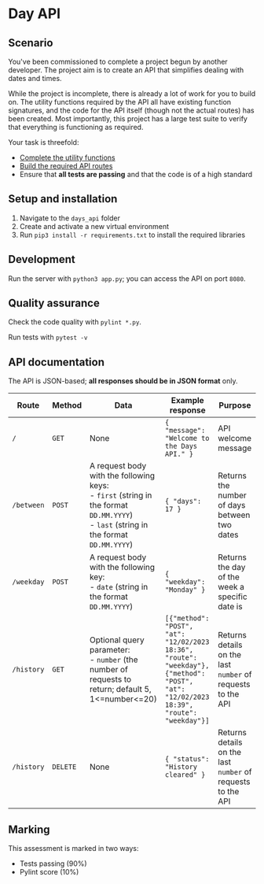 # Day API

## Scenario

You've been commissioned to complete a project begun by another developer. The project aim is to create an API that simplifies dealing with dates and times.

While the project is incomplete, there is already a lot of work for you to build on. The utility functions required by the API all have existing function signatures, and the code for the API itself (though not the actual routes) has been created. Most importantly, this project has a large test suite to verify that everything is functioning as required.

Your task is threefold:

- [Complete the utility functions](./days_api/date_functions.py)
- [Build the required API routes](./README.md#api-documentation)
- Ensure that **all tests are passing** and that the code is of a high standard

## Setup and installation

1. Navigate to the `days_api` folder
2. Create and activate a new virtual environment
3. Run `pip3 install -r requirements.txt` to install the required libraries

## Development

Run the server with `python3 app.py`; you can access the API on port `8080`.

## Quality assurance

Check the code quality with `pylint *.py`.

Run tests with `pytest -v`

## API documentation

The API is JSON-based; **all responses should be in JSON format** only.

| Route | Method | Data | Example response | Purpose |
| --- | --- | --- | --- | --- |
| `/` | `GET` | None | `{ "message": "Welcome to the Days API." }` | API welcome message |
| `/between` | `POST` | A request body with the following keys:<br />- `first` (string in the format `DD.MM.YYYY`)<br />- `last` (string in the format `DD.MM.YYYY`) | `{ "days": 17 }` | Returns the number of days between two dates |
| `/weekday` | `POST` | A request body with the following key:<br />- `date` (string in the format `DD.MM.YYYY`) | `{ "weekday": "Monday" }` | Returns the day of the week a specific date is |
| `/history` | `GET` | Optional query parameter:<br />- `number` (the number of requests to return; default 5, 1<=number<=20) | `[{"method": "POST", "at": "12/02/2023 18:36", "route": "weekday"}, {"method": "POST", "at": "12/02/2023 18:39", "route": "weekday"}]` | Returns details on the last `number` of requests to the API |
| `/history` | `DELETE` | None | `{ "status": "History cleared" }` | Returns details on the last `number` of requests to the API |

## Marking

This assessment is marked in two ways:

- Tests passing (90%)
- Pylint score (10%)

